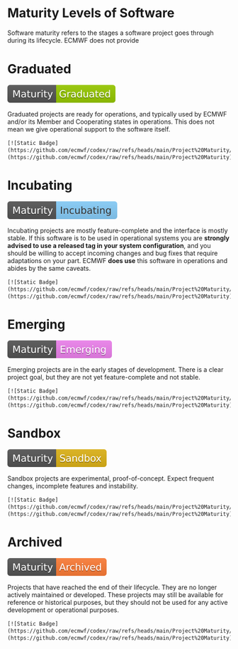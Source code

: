 # Maturity Levels of Software

Software maturity refers to the stages a software project goes through during its lifecycle. ECMWF does not provide 

# Graduated

[![Static Badge](https://github.com/ecmwf/codex/raw/refs/heads/main/Project%20Maturity/graduated_badge.svg)](https://github.com/ecmwf/codex/raw/refs/heads/main/Project%20Maturity)

Graduated projects are ready for operations, and typically used by ECMWF and/or its Member and Cooperating states in operations. This does not mean we give operational support to the software itself.

    [![Static Badge](https://github.com/ecmwf/codex/raw/refs/heads/main/Project%20Maturity/graduated_badge.svg)](https://github.com/ecmwf/codex/raw/refs/heads/main/Project%20Maturity)

# Incubating

[![Static Badge](https://github.com/ecmwf/codex/raw/refs/heads/main/Project%20Maturity/incubating_badge.svg)](https://github.com/ecmwf/codex/raw/refs/heads/main/Project%20Maturity)

Incubating projects are mostly feature-complete and the interface is mostly stable.  If this software is to be used in operational systems you are **strongly advised to use a released tag in your system configuration**, and you should be willing to accept incoming changes and bug fixes that require adaptations on your part. ECMWF **does use** this software in operations and abides by the same caveats.

    [![Static Badge](https://github.com/ecmwf/codex/raw/refs/heads/main/Project%20Maturity/incubating_badge.svg)](https://github.com/ecmwf/codex/raw/refs/heads/main/Project%20Maturity)

# Emerging

[![Static Badge](https://github.com/ecmwf/codex/raw/refs/heads/main/Project%20Maturity/emerging_badge.svg)](https://github.com/ecmwf/codex/raw/refs/heads/main/Project%20Maturity)

Emerging projects are in the early stages of development. There is a clear project goal, but they are not yet feature-complete and not stable.

    [![Static Badge](https://github.com/ecmwf/codex/raw/refs/heads/main/Project%20Maturity/emerging_badge.svg)](https://github.com/ecmwf/codex/raw/refs/heads/main/Project%20Maturity)

# Sandbox

[![Static Badge](https://github.com/ecmwf/codex/raw/refs/heads/main/Project%20Maturity/sandbox_badge.svg)](https://github.com/ecmwf/codex/raw/refs/heads/main/Project%20Maturity)

Sandbox projects are experimental, proof-of-concept. Expect frequent changes, incomplete features and instability.

    [![Static Badge](https://github.com/ecmwf/codex/raw/refs/heads/main/Project%20Maturity/sandbox_badge.svg)](https://github.com/ecmwf/codex/raw/refs/heads/main/Project%20Maturity)

# Archived

[![Static Badge](https://github.com/ecmwf/codex/raw/refs/heads/main/Project%20Maturity/archived_badge.svg)](https://github.com/ecmwf/codex/raw/refs/heads/main/Project%20Maturity)

Projects that have reached the end of their lifecycle.
They are no longer actively maintained or developed. 
These projects may still be available for reference or historical purposes, but they should not be used for any active development or operational purposes.

    [![Static Badge](https://github.com/ecmwf/codex/raw/refs/heads/main/Project%20Maturity/archived_badge.svg)](https://github.com/ecmwf/codex/raw/refs/heads/main/Project%20Maturity)

